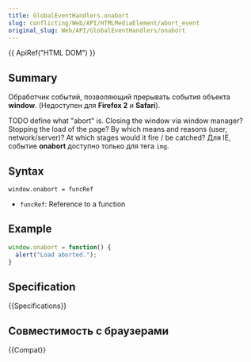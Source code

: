 ```yaml
---
title: GlobalEventHandlers.onabort
slug: conflicting/Web/API/HTMLMediaElement/abort_event
original_slug: Web/API/GlobalEventHandlers/onabort
---
```


{{ ApiRef("HTML DOM") }}

## Summary

Обработчик событий, позволяющий прерывать события объекта **window**. (Недоступен для **Firefox 2** и **Safari**).

TODO define what "abort" is. Closing the window via window manager? Stopping the load of the page? By which means and reasons (user, network/server)? At which stages would it fire / be catched? Для IE, событие **onabort** доступно только для тега `img`.

## Syntax

```
window.onabort = funcRef
```

- `funcRef`: Reference to a function

## Example

```js
window.onabort = function() {
  alert("Load aborted.");
}
```

## Specification

{{Specifications}}

## Совместимость с браузерами

{{Compat}}
